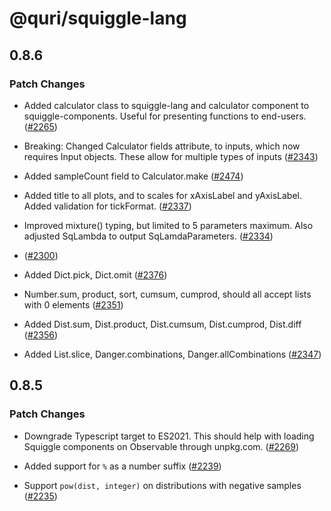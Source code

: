 # @quri/squiggle-lang

## 0.8.6

### Patch Changes

- Added calculator class to squiggle-lang and calculator component to squiggle-components. Useful for presenting functions to end-users. ([#2265](https://github.com/quantified-uncertainty/squiggle/pull/2265))

- Breaking: Changed Calculator fields attribute, to inputs, which now requires Input objects. These allow for multiple types of inputs ([#2343](https://github.com/quantified-uncertainty/squiggle/pull/2343))

- Added sampleCount field to Calculator.make ([#2474](https://github.com/quantified-uncertainty/squiggle/pull/2474))

- Added title to all plots, and to scales for xAxisLabel and yAxisLabel. Added validation for tickFormat. ([#2337](https://github.com/quantified-uncertainty/squiggle/pull/2337))

- Improved mixture() typing, but limited to 5 parameters maximum. Also adjusted SqLambda to output SqLamdaParameters. ([#2334](https://github.com/quantified-uncertainty/squiggle/pull/2334))

- ([#2300](https://github.com/quantified-uncertainty/squiggle/pull/2300))

- Added Dict.pick, Dict.omit ([#2376](https://github.com/quantified-uncertainty/squiggle/pull/2376))

- Number.sum, product, sort, cumsum, cumprod, should all accept lists with 0 elements ([#2351](https://github.com/quantified-uncertainty/squiggle/pull/2351))

- Added Dist.sum, Dist.product, Dist.cumsum, Dist.cumprod, Dist.diff ([#2356](https://github.com/quantified-uncertainty/squiggle/pull/2356))

- Added List.slice, Danger.combinations, Danger.allCombinations ([#2347](https://github.com/quantified-uncertainty/squiggle/pull/2347))

## 0.8.5

### Patch Changes

- Downgrade Typescript target to ES2021. This should help with loading Squiggle components on Observable through unpkg.com. ([#2269](https://github.com/quantified-uncertainty/squiggle/pull/2269))

- Added support for `%` as a number suffix ([#2239](https://github.com/quantified-uncertainty/squiggle/pull/2239))

- Support `pow(dist, integer)` on distributions with negative samples ([#2235](https://github.com/quantified-uncertainty/squiggle/pull/2235))
